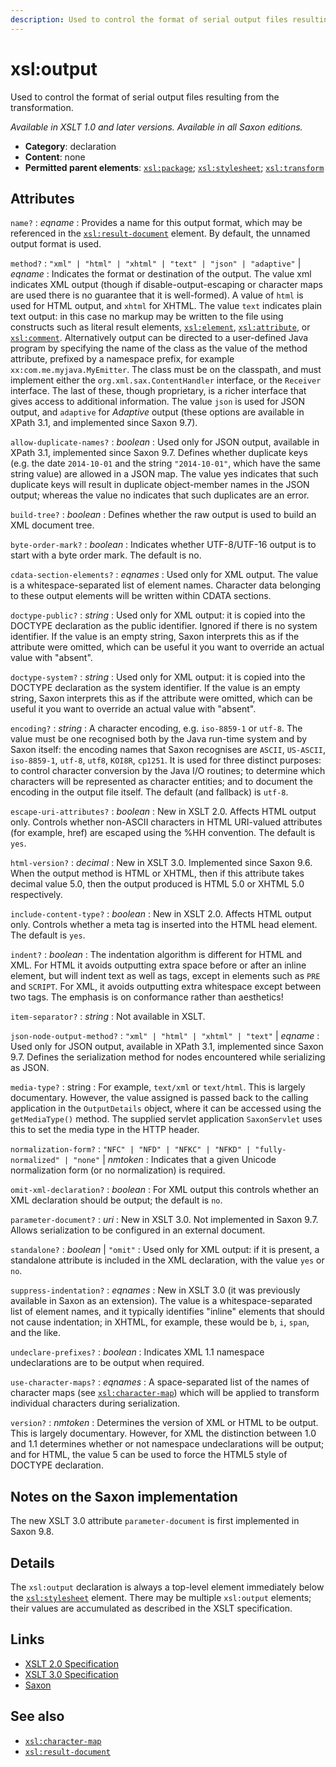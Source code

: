 ```yaml
---
description: Used to control the format of serial output files resulting from the transformation
---
```


# xsl:output

Used to control the format of serial output files resulting from the transformation.

_Available in XSLT 1.0 and later versions. Available in all Saxon editions._

- **Category**: declaration
- **Content**: none
- **Permitted parent elements**: [`xsl:package`](xsl-package.md); [`xsl:stylesheet`](xsl-stylesheet.md); [`xsl:transform`](xsl-transform.md)

## Attributes

`name?`
: _eqname_
: Provides a name for this output format, which may be referenced in the [`xsl:result-document`](xsl-result-document.md) element. By default, the unnamed output format is used.

`method?`
: `"xml" | "html" | "xhtml" | "text" | "json" | "adaptive"` | _eqname_
: Indicates the format or destination of the output. The value xml indicates XML output (though if disable-output-escaping or character maps are used there is no guarantee that it is well-formed). A value of `html` is used for HTML output, and `xhtml` for XHTML. The value `text` indicates plain text output: in this case no markup may be written to the file using constructs such as literal result elements, [`xsl:element`](xsl-element.md), [`xsl:attribute`](xsl-attribute.md), or [`xsl:comment`](xsl-comment.md). Alternatively output can be directed to a user-defined Java program by specifying the name of the class as the value of the method attribute, prefixed by a namespace prefix, for example `xx:com.me.myjava.MyEmitter`. The class must be on the classpath, and must implement either the `org.xml.sax.ContentHandler` interface, or the `Receiver` interface. The last of these, though proprietary, is a richer interface that gives access to additional information. The value `json` is used for JSON output, and `adaptive` for _Adaptive_ output (these options are available in XPath 3.1, and implemented since Saxon 9.7).

`allow-duplicate-names?`
: _boolean_
: Used only for JSON output, available in XPath 3.1, implemented since Saxon 9.7. Defines whether duplicate keys (e.g. the date `2014-10-01` and the string `"2014-10-01"`, which have the same string value) are allowed in a JSON map. The value yes indicates that such duplicate keys will result in duplicate object-member names in the JSON output; whereas the value no indicates that such duplicates are an error.

`build-tree?`
: _boolean_
: Defines whether the raw output is used to build an XML document tree.

`byte-order-mark?`
: _boolean_
: Indicates whether UTF-8/UTF-16 output is to start with a byte order mark. The default is no.

`cdata-section-elements?`
: _eqnames_
: Used only for XML output. The value is a whitespace-separated list of element names. Character data belonging to these output elements will be written within CDATA sections.

`doctype-public?`
: _string_
: Used only for XML output: it is copied into the DOCTYPE declaration as the public identifier. Ignored if there is no system identifier. If the value is an empty string, Saxon interprets this as if the attribute were omitted, which can be useful it you want to override an actual value with "absent".

`doctype-system?`
: _string_
: Used only for XML output: it is copied into the DOCTYPE declaration as the system identifier. If the value is an empty string, Saxon interprets this as if the attribute were omitted, which can be useful it you want to override an actual value with "absent".

`encoding?`
: _string_
: A character encoding, e.g. `iso-8859-1` or `utf-8`. The value must be one recognised both by the Java run-time system and by Saxon itself: the encoding names that Saxon recognises are `ASCII`, `US-ASCII`, `iso-8859-1`, `utf-8`, `utf8`, `KOI8R`, `cp1251`. It is used for three distinct purposes: to control character conversion by the Java I/O routines; to determine which characters will be represented as character entities; and to document the encoding in the output file itself. The default (and fallback) is `utf-8`.

`escape-uri-attributes?`
: _boolean_
: New in XSLT 2.0. Affects HTML output only. Controls whether non-ASCII characters in HTML URI-valued attributes (for example, href) are escaped using the %HH convention. The default is `yes`.

`html-version?`
: _decimal_
: New in XSLT 3.0. Implemented since Saxon 9.6. When the output method is HTML or XHTML, then if this attribute takes decimal value 5.0, then the output produced is HTML 5.0 or XHTML 5.0 respectively.

`include-content-type?`
: _boolean_
: New in XSLT 2.0. Affects HTML output only. Controls whether a meta tag is inserted into the HTML head element. The default is `yes`.

`indent?`
: _boolean_
: The indentation algorithm is different for HTML and XML. For HTML it avoids outputting extra space before or after an inline element, but will indent text as well as tags, except in elements such as `PRE` and `SCRIPT`. For XML, it avoids outputting extra whitespace except between two tags. The emphasis is on conformance rather than aesthetics!

`item-separator?`
: _string_
: Not available in XSLT.

`json-node-output-method?`
: `"xml" | "html" | "xhtml" | "text"` | _eqname_
: Used only for JSON output, available in XPath 3.1, implemented since Saxon 9.7. Defines the serialization method for nodes encountered while serializing as JSON.

`media-type?`
: string
: For example, `text/xml` or `text/html`. This is largely documentary. However, the value assigned is passed back to the calling application in the `OutputDetails` object, where it can be accessed using the `getMediaType()` method. The supplied servlet application `SaxonServlet` uses this to set the media type in the HTTP header.

`normalization-form?`
: `"NFC" | "NFD" | "NFKC" | "NFKD" | "fully-normalized" | "none"` | _nmtoken_
: Indicates that a given Unicode normalization form (or no normalization) is required.

`omit-xml-declaration?`
: _boolean_
: For XML output this controls whether an XML declaration should be output; the default is `no`.

`parameter-document?`
: _uri_
: New in XSLT 3.0. Not implemented in Saxon 9.7. Allows serialization to be configured in an external document.

`standalone?`
: _boolean_ | `"omit"`
: Used only for XML output: if it is present, a standalone attribute is included in the XML declaration, with the value `yes` or `no`.

`suppress-indentation?`
: _eqnames_
: New in XSLT 3.0 (it was previously available in Saxon as an extension). The value is a whitespace-separated list of element names, and it typically identifies "inline" elements that should not cause indentation; in XHTML, for example, these would be `b`, `i`, `span`, and the like.

`undeclare-prefixes?`
: _boolean_
: Indicates XML 1.1 namespace undeclarations are to be output when required.

`use-character-maps?`
: _eqnames_
: A space-separated list of the names of character maps (see [`xsl:character-map`](xsl-character-map.md)) which will be applied to transform individual characters during serialization.

`version?`
: _nmtoken_
: Determines the version of XML or HTML to be output. This is largely documentary. However, for XML the distinction between 1.0 and 1.1 determines whether or not namespace undeclarations will be output; and for HTML, the value 5 can be used to force the HTML5 style of DOCTYPE declaration.

## Notes on the Saxon implementation

The new XSLT 3.0 attribute `parameter-document` is first implemented in Saxon 9.8.

## Details

The `xsl:output` declaration is always a top-level element immediately below the [`xsl:stylesheet`](xsl-stylesheet.md) element. There may be multiple `xsl:output` elements; their values are accumulated as described in the XSLT specification.

## Links

- [XSLT 2.0 Specification](http://www.w3.org/TR/xslt20/#element-output)
- [XSLT 3.0 Specification](http://www.w3.org/TR/xslt-30/#element-output)
- [Saxon](http://saxonica.com/documentation/index.html#!xsl-elements/output)

## See also

- [`xsl:character-map`](xsl-character-map.md)
- [`xsl:result-document`](xsl-result-document.md)
